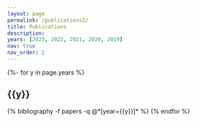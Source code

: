 ```yaml
---
layout: page
permalink: /publications2/
title: Publications
description: 
years: [2023, 2022, 2021, 2020, 2019]
nav: true
nav_order: 2
---
```

<!-- _pages/publications2.md -->
<div class="publications2">

{%- for y in page.years %}
  <h2 class="year">{{y}}</h2>
  {% bibliography -f papers -q @*[year={{y}}]* %}
{% endfor %}

</div>
